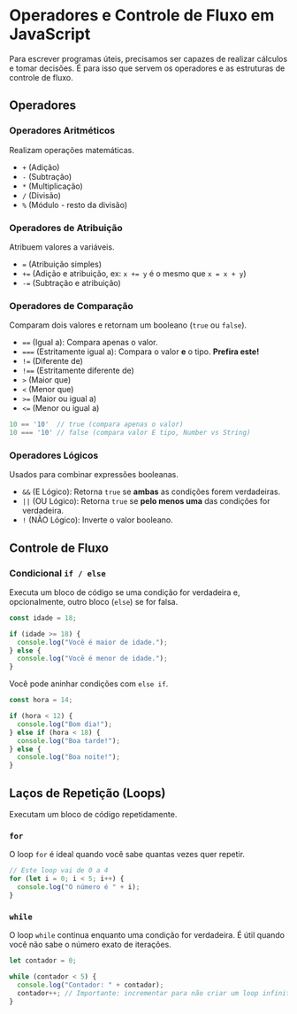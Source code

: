 # Operadores e Controle de Fluxo em JavaScript

Para escrever programas úteis, precisamos ser capazes de realizar cálculos e tomar decisões. É para isso que servem os operadores e as estruturas de controle de fluxo.

## Operadores

### Operadores Aritméticos

Realizam operações matemáticas.

- `+` (Adição)
- `-` (Subtração)
- `*` (Multiplicação)
- `/` (Divisão)
- `%` (Módulo - resto da divisão)

### Operadores de Atribuição

Atribuem valores a variáveis.

- `=` (Atribuição simples)
- `+=` (Adição e atribuição, ex: `x += y` é o mesmo que `x = x + y`)
- `-=` (Subtração e atribuição)

### Operadores de Comparação

Comparam dois valores e retornam um booleano (`true` ou `false`).

- `==` (Igual a): Compara apenas o valor.
- `===` (Estritamente igual a): Compara o valor **e** o tipo. **Prefira este!**
- `!=` (Diferente de)
- `!==` (Estritamente diferente de)
- `>` (Maior que)
- `<` (Menor que)
- `>=` (Maior ou igual a)
- `<=` (Menor ou igual a)

```javascript
10 == '10'  // true (compara apenas o valor)
10 === '10' // false (compara valor E tipo, Number vs String)
```

### Operadores Lógicos

Usados para combinar expressões booleanas.

- `&&` (E Lógico): Retorna `true` se **ambas** as condições forem verdadeiras.
- `||` (OU Lógico): Retorna `true` se **pelo menos uma** das condições for verdadeira.
- `!` (NÃO Lógico): Inverte o valor booleano.

## Controle de Fluxo

### Condicional `if / else`

Executa um bloco de código se uma condição for verdadeira e, opcionalmente, outro bloco (`else`) se for falsa.

```javascript
const idade = 18;

if (idade >= 18) {
  console.log("Você é maior de idade.");
} else {
  console.log("Você é menor de idade.");
}
```

Você pode aninhar condições com `else if`.

```javascript
const hora = 14;

if (hora < 12) {
  console.log("Bom dia!");
} else if (hora < 18) {
  console.log("Boa tarde!");
} else {
  console.log("Boa noite!");
}
```

## Laços de Repetição (Loops)

Executam um bloco de código repetidamente.

### `for`

O loop `for` é ideal quando você sabe quantas vezes quer repetir.

```javascript
// Este loop vai de 0 a 4
for (let i = 0; i < 5; i++) {
  console.log("O número é " + i);
}
```

### `while`

O loop `while` continua enquanto uma condição for verdadeira. É útil quando você não sabe o número exato de iterações.

```javascript
let contador = 0;

while (contador < 5) {
  console.log("Contador: " + contador);
  contador++; // Importante: incrementar para não criar um loop infinito!
}
```
